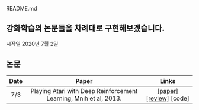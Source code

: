 README.md

## 강화학습의 논문들을 차례대로 구현해보겠습니다.
시작일 2020년 7월 2일


## 논문
Date | Paper | Links
:---: | :---: | :---: 
7/3 | Playing Atari with Deep Reinforcement Learning, Mnih et al, 2013. | [[paper]](https://www.cs.toronto.edu/~vmnih/docs/dqn.pdf) [[review]](./1st/200511%20-%20Playing%20Atari%20with%20Deep%20Reinforcement%20Learning%2C%20Mnih%20et%20al%2C%202013.pdf) [code]
